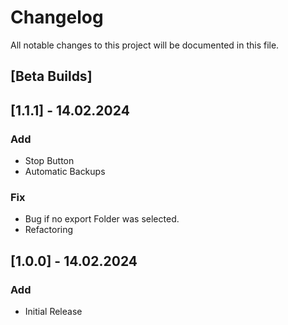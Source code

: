 # Changelog

All notable changes to this project will be documented in this file.

## [Beta Builds]

## [1.1.1] - 14.02.2024

### Add

- Stop Button
- Automatic Backups

### Fix

- Bug if no export Folder was selected.
- Refactoring

## [1.0.0] - 14.02.2024

### Add

- Initial Release